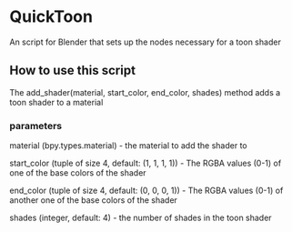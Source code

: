 # QuickToon
An script for Blender that sets up the nodes necessary for a toon shader

## How to use this script
The add_shader(material, start_color, end_color, shades) method adds a toon shader to a material

### parameters
material (bpy.types.material) - the material to add the shader to

start_color (tuple of size 4, default: (1, 1, 1, 1)) - The RGBA values (0-1) of one of the base colors of the shader

end_color (tuple of size 4, default: (0, 0, 0, 1)) - The RGBA values (0-1) of another one of the base colors of the shader

shades (integer, default: 4) - the number of shades in the toon shader
